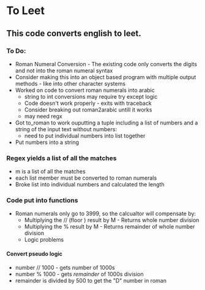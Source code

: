 
# To Leet
## This code converts english to leet.
### To Do:
- Roman Numeral Conversion - The existing code only converts the digits  and not into the roman numeral syntax
- Consider making this into an object based program with multiple output methods -  like into other character systems
- Worked on code to convert roman numerals into arabic
  - string to int conversions may require try except logic
  - Code doesn't work properly - exits with traceback
  - Consider breaking out roman2arabic untill it works
  - may need regx
- Got to_roman to work ouputting a tuple including a list of numbers and a string of the input text without numbers:
  - need to put individual numbers into list together
-  Put numbers into a string
### Regex yields a list of all the matches
- m is a list of all the matches
- each list member must be converted to roman numerals
- Broke list into individual numbers and calculated the length
### Code put into functions
- Roman numerals only go to 3999, so the calcualtor will compensate by:
  - Multiplying the // (floor ) result by M - Returns whole number division
  - Multiplying the % result by M - Returns remainder of whole number division
  - Logic problems

#### Convert pseudo logic
  - number // 1000 - gets number of 1000s
  - number % 1000 - gets *remainder* of 1000s division
  - remainder is divided by 500 to get the "D" number in roman
    
